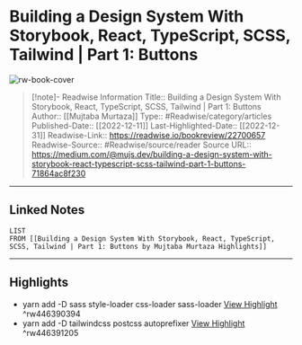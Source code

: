 # Building a Design System With Storybook, React, TypeScript, SCSS, Tailwind | Part 1: Buttons

![rw-book-cover](https://readwise-assets.s3.amazonaws.com/media/uploaded_book_covers/profile_174804/11T5O1_-zrHWlrucA07txZw_FeZ837e.png)
<br>
>[!note]- Readwise Information
>Title:: Building a Design System With Storybook, React, TypeScript, SCSS, Tailwind | Part 1: Buttons
>Author:: [[Mujtaba Murtaza]]
>Type:: #Readwise/category/articles
>Published-Date:: [[2022-12-11]]
>Last-Highlighted-Date:: [[2022-12-31]]
>Readwise-Link:: https://readwise.io/bookreview/22700657
>Readwise-Source:: #Readwise/source/reader
>Source URL:: https://medium.com/@mujs.dev/building-a-design-system-with-storybook-react-typescript-scss-tailwind-part-1-buttons-71864ac8f230
--- 

## Linked Notes
```dataview
LIST
FROM [[Building a Design System With Storybook, React, TypeScript, SCSS, Tailwind | Part 1: Buttons by Mujtaba Murtaza Highlights]]
```

---

## Highlights
- yarn add -D sass style-loader css-loader sass-loader [View Highlight](https://readwise.io/open/446390394) ^rw446390394
- yarn add -D tailwindcss postcss autoprefixer [View Highlight](https://readwise.io/open/446391205) ^rw446391205
